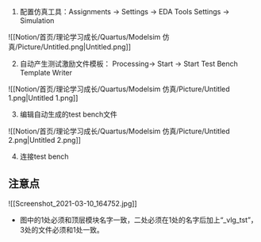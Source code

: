 1. 配置仿真工具：Assignments → Settings → EDA Tools Settings → Simulation

![[Notion/首页/理论学习成长/Quartus/Modelsim 仿真/Picture/Untitled.png|Untitled.png]]

2. 自动产生测试激励文件模板： Processing→ Start → Start Test Bench Template Writer

![[Notion/首页/理论学习成长/Quartus/Modelsim 仿真/Picture/Untitled 1.png|Untitled 1.png]]

3. 编辑自动生成的test bench文件

![[Notion/首页/理论学习成长/Quartus/Modelsim 仿真/Picture/Untitled 2.png|Untitled 2.png]]

4. 连接test bench

  

  

  

## 注意点

![[Screenshot_2021-03-10_164752.jpg]]

- 图中的1处必须和顶层模块名字一致，二处必须在1处的名字后加上“_vlg_tst”，3处的文件必须和1处一致。